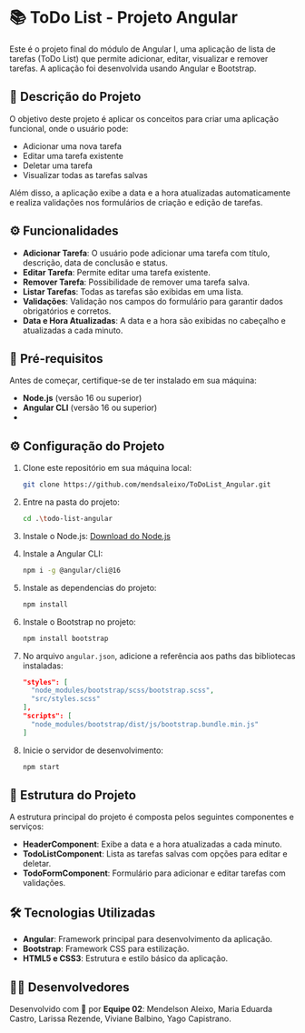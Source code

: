 # 📚 ToDo List - Projeto Angular

Este é o projeto final do módulo de Angular I, uma aplicação de lista de tarefas (ToDo List) que permite adicionar, editar, visualizar e remover tarefas. A aplicação foi desenvolvida usando Angular e Bootstrap.

## 📝 Descrição do Projeto

O objetivo deste projeto é aplicar os conceitos para criar uma aplicação funcional, onde o usuário pode:
- Adicionar uma nova tarefa
- Editar uma tarefa existente
- Deletar uma tarefa
- Visualizar todas as tarefas salvas

Além disso, a aplicação exibe a data e a hora atualizadas automaticamente e realiza validações nos formulários de criação e edição de tarefas.

## ⚙️ Funcionalidades

- **Adicionar Tarefa**: O usuário pode adicionar uma tarefa com título, descrição, data de conclusão e status.
- **Editar Tarefa**: Permite editar uma tarefa existente.
- **Remover Tarefa**: Possibilidade de remover uma tarefa salva.
- **Listar Tarefas**: Todas as tarefas são exibidas em uma lista.
- **Validações**: Validação nos campos do formulário para garantir dados obrigatórios e corretos.
- **Data e Hora Atualizadas**: A data e a hora são exibidas no cabeçalho e atualizadas a cada minuto.

## 📝 Pré-requisitos

Antes de começar, certifique-se de ter instalado em sua máquina:
- **Node.js** (versão 16 ou superior)
- **Angular CLI** (versão 16 ou superior)
- 
## ⚙️ Configuração do Projeto


1. Clone este repositório em sua máquina local:

   ```bash
   git clone https://github.com/mendsaleixo/ToDoList_Angular.git
   ```

2. Entre na pasta do projeto:

   ```bash
   cd .\todo-list-angular
   ```
   

3. Instale o Node.js:
   [Download do Node.js](https://nodejs.org/en/download/)

4. Instale a Angular CLI:

   ```bash
   npm i -g @angular/cli@16
   ```

4. Instale as dependencias do projeto:

   ```bash
   npm install
   ```
   
6. Instale o Bootstrap no projeto:

   ```bash
   npm install bootstrap
   ```

7. No arquivo `angular.json`, adicione a referência aos paths das bibliotecas instaladas:

   ```json
   "styles": [
     "node_modules/bootstrap/scss/bootstrap.scss",
     "src/styles.scss"
   ],
   "scripts": [
     "node_modules/bootstrap/dist/js/bootstrap.bundle.min.js"
   ]
   ```

8. Inicie o servidor de desenvolvimento:

   ```bash
   npm start
   ```

## 📝 Estrutura do Projeto

A estrutura principal do projeto é composta pelos seguintes componentes e serviços:

- **HeaderComponent**: Exibe a data e a hora atualizadas a cada minuto.
- **TodoListComponent**: Lista as tarefas salvas com opções para editar e deletar.
- **TodoFormComponent**: Formulário para adicionar e editar tarefas com validações.

## 🛠️ Tecnologias Utilizadas

- **Angular**: Framework principal para desenvolvimento da aplicação.
- **Bootstrap**: Framework CSS para estilização.
- **HTML5 e CSS3**: Estrutura e estilo básico da aplicação.

## 👩‍💻 Desenvolvedores 

Desenvolvido com 💚 por **Equipe 02**: Mendelson Aleixo, Maria Eduarda Castro, Larissa Rezende, Viviane Balbino, Yago Capistrano.
